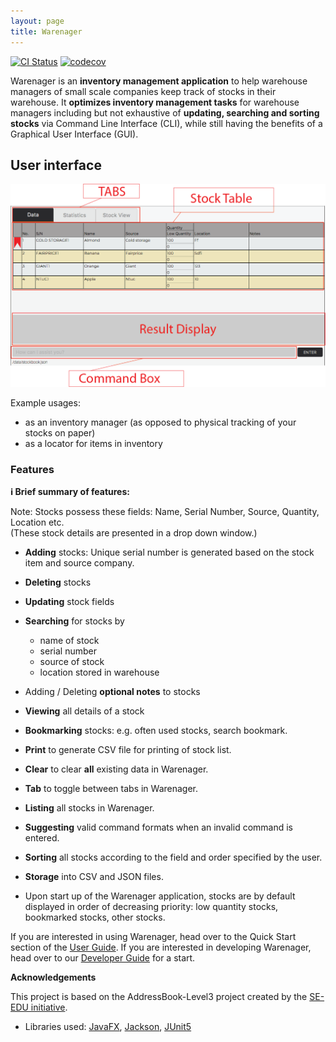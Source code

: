 ```yaml
---
layout: page
title: Warenager
---
```


[![CI Status](https://github.com/AY2021S1-CS2103T-T15-3/tp/workflows/Java%20CI/badge.svg)](https://github.com/AY2021S1-CS2103T-T15-3/tp/actions)
[![codecov](https://codecov.io/gh/AY2021S1-CS2103T-T15-3/tp//branch/master/graph/badge.svg)](https://codecov.io/gh/AY2021S1-CS2103T-T15-3/tp)

Warenager is an **inventory management application** to help warehouse managers
of small scale companies keep track of stocks in their warehouse.
It **optimizes inventory management tasks** for warehouse managers including but not
exhaustive of **updating, searching and sorting stocks** via Command Line Interface (CLI),
while still having the benefits of a Graphical User Interface (GUI).

## User interface
![Ui](images/GUIComponents.png)

Example usages:
  * as an inventory manager (as opposed to physical tracking of your stocks on paper)
  * as a locator for items in inventory

### Features

<div markdown="block" class="alert alert-info">

**:information_source: Brief summary of features:**<br>

Note: Stocks possess these fields: Name, Serial Number, Source, Quantity, Location etc. <br>
(These stock details are presented in a drop down window.)

* **Adding** stocks: Unique serial number is generated based on the stock item and source company.
* **Deleting** stocks
* **Updating** stock fields
* **Searching** for stocks by
    * name of stock
    * serial number
    * source of stock
    * location stored in warehouse
* Adding / Deleting **optional notes** to stocks
* **Viewing** all details of a stock
* **Bookmarking** stocks: e.g. often used stocks, search bookmark<item>.
* **Print** to generate CSV file for printing of stock list.
* **Clear** to clear **all** existing data in Warenager.
* **Tab** to toggle between tabs in Warenager.
* **Listing** all stocks in Warenager.
* **Suggesting** valid command formats when an invalid command is entered.
* **Sorting** all stocks according to the field and order specified by the user.
* **Storage** into CSV and JSON files.

* Upon start up of the Warenager application, stocks are by default displayed
in order of decreasing priority: low quantity stocks, bookmarked stocks, other stocks.

</div>

If you are interested in using Warenager, head over to the Quick Start section of the [User Guide](https://ay2021s1-cs2103t-t15-3.github.io/tp/UserGuide.html#quick-start).
If you are interested in developing Warenager, head over to our [Developer Guide](https://ay2021s1-cs2103t-t15-3.github.io/tp/DeveloperGuide.html) for a start.

**Acknowledgements**

This project is based on the AddressBook-Level3 project created by the [SE-EDU initiative](https://se-education.org).
* Libraries used: [JavaFX](https://openjfx.io/), [Jackson](https://github.com/FasterXML/jackson), [JUnit5](https://github.com/junit-team/junit5)
